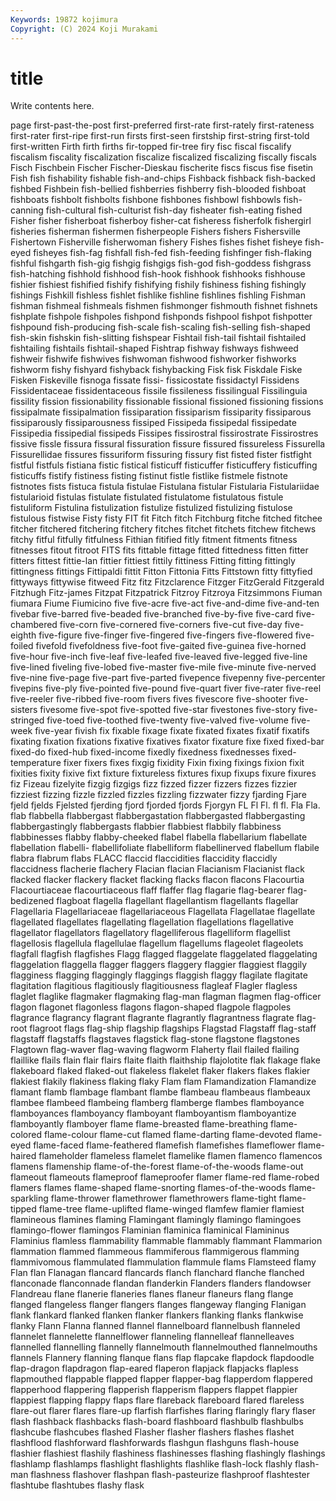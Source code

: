 ```yaml
---
Keywords: 19872 kojimura
Copyright: (C) 2024 Koji Murakami
---
```


# title

Write contents here.



page first-past-the-post first-preferred first-rate first-rately
first-rateness first-rater first-ripe first-run firsts first-seen firstship first-string first-told first-written
Firth firth firths fir-topped fir-tree firy fisc fiscal fiscalify fiscalism
fiscality fiscalization fiscalize fiscalized fiscalizing fiscally fiscals Fisch Fischbein Fischer
Fischer-Dieskau fischerite fiscs fiscus fise fisetin Fish fish fishability fishable
fish-and-chips Fishback fishback fish-backed fishbed Fishbein fish-bellied fishberries fishberry fish-blooded
fishboat fishboats fishbolt fishbolts fishbone fishbones fishbowl fishbowls fish-canning fish-cultural
fish-culturist fish-day fisheater fish-eating fished Fisher fisher fisherboat fisherboy fisher-cat
fisheress fisherfolk fishergirl fisheries fisherman fishermen fisherpeople Fishers fishers Fishersville
Fishertown Fisherville fisherwoman fishery Fishes fishes fishet fisheye fish-eyed fisheyes
fish-fag fishfall fish-fed fish-feeding fishfinger fish-flaking fishful fishgarth fish-gig fishgig
fishgigs fish-god fish-goddess fishgrass fish-hatching fishhold fishhood fish-hook fishhook fishhooks
fishhouse fishier fishiest fishified fishify fishifying fishily fishiness fishing fishingly
fishings Fishkill fishless fishlet fishlike fishline fishlines fishling Fishman fishman
fishmeal fishmeals fishmen fishmonger fishmouth fishnet fishnets fishplate fishpole fishpoles
fishpond fishponds fishpool fishpot fishpotter fishpound fish-producing fish-scale fish-scaling fish-selling
fish-shaped fish-skin fishskin fish-slitting fishspear Fishtail fish-tail fishtail fishtailed fishtailing
fishtails fishtail-shaped Fishtrap fishway fishways fishweed fishweir fishwife fishwives fishwoman
fishwood fishworker fishworks fishworm fishy fishyard fishyback fishybacking Fisk fisk
Fiskdale Fiske Fisken Fiskeville fisnoga fissate fissi- fissicostate fissidactyl Fissidens
Fissidentaceae fissidentaceous fissile fissileness fissilingual Fissilinguia fissility fission fissionability fissionable
fissional fissioned fissioning fissions fissipalmate fissipalmation fissiparation fissiparism fissiparity fissiparous
fissiparously fissiparousness fissiped Fissipeda fissipedal fissipedate Fissipedia fissipedial fissipeds Fissipes
fissirostral fissirostrate Fissirostres fissive fissle fissura fissural fissuration fissure fissured
fissureless Fissurella Fissurellidae fissures fissuriform fissuring fissury fist fisted fister
fistfight fistful fistfuls fistiana fistic fistical fisticuff fisticuffer fisticuffery fisticuffing
fisticuffs fistify fistiness fisting fistinut fistle fistlike fistmele fistnote fistnotes
fists fistuca fistula fistulae Fistulana fistular Fistularia Fistulariidae fistularioid fistulas
fistulate fistulated fistulatome fistulatous fistule fistuliform Fistulina fistulization fistulize fistulized
fistulizing fistulose fistulous fistwise Fisty fisty FIT fit Fitch fitch
Fitchburg fitche fitched fitchee fitcher fitchered fitchering fitchery fitches fitchet
fitchets fitchew fitchews fitchy fitful fitfully fitfulness Fithian fitified fitly
fitment fitments fitness fitnesses fitout fitroot FITS fits fittable fittage
fitted fittedness fitten fitter fitters fittest fittie-lan fittier fittiest fittily
fittiness Fitting fitting fittingly fittingness fittings Fittipaldi fittit Fitton Fittonia
Fitts Fittstown fitty fittyfied fittyways fittywise fitweed Fitz fitz Fitzclarence
Fitzger FitzGerald Fitzgerald Fitzhugh Fitz-james Fitzpat Fitzpatrick Fitzroy Fitzroya Fitzsimmons
Fiuman fiumara Fiume Fiumicino five five-acre five-act five-and-dime five-and-ten fivebar
five-barred five-beaded five-branched five-by-five five-card five-chambered five-corn five-cornered five-corners five-cut
five-day five-eighth five-figure five-finger five-fingered five-fingers five-flowered five-foiled fivefold fivefoldness
five-foot five-gaited five-guinea five-horned five-hour five-inch five-leaf five-leafed five-leaved five-legged
five-line five-lined fiveling five-lobed five-master five-mile five-minute five-nerved five-nine five-page
five-part five-parted fivepence fivepenny five-percenter fivepins five-ply five-pointed five-pound five-quart
fiver five-rater five-reel five-reeler five-ribbed five-room fivers fives fivescore five-shooter
five-sisters fivesome five-spot five-spotted five-star fivestones five-story five-stringed five-toed five-toothed
five-twenty five-valved five-volume five-week five-year fivish fix fixable fixage fixate
fixated fixates fixatif fixatifs fixating fixation fixations fixative fixatives fixator
fixature fixe fixed fixed-bar fixed-do fixed-hub fixed-income fixedly fixedness fixednesses
fixed-temperature fixer fixers fixes fixgig fixidity Fixin fixing fixings fixion
fixit fixities fixity fixive fixt fixture fixtureless fixtures fixup fixups
fixure fixures fiz Fizeau fizelyite fizgig fizgigs fizz fizzed fizzer
fizzers fizzes fizzier fizziest fizzing fizzle fizzled fizzles fizzling fizzwater
fizzy fjarding Fjare fjeld fjelds Fjelsted fjerding fjord fjorded fjords
Fjorgyn FL Fl Fl. fl fl. Fla Fla. flab flabbella
flabbergast flabbergastation flabbergasted flabbergasting flabbergastingly flabbergasts flabbier flabbiest flabbily flabbiness
flabbinesses flabby flabby-cheeked flabel flabella flabellarium flabellate flabellation flabelli- flabellifoliate
flabelliform flabellinerved flabellum flabile flabra flabrum flabs FLACC flaccid flaccidities
flaccidity flaccidly flaccidness flacherie flachery Flacian flacian Flacianism Flacianist flack
flacked flacker flackery flacket flacking flacks flacon flacons Flacourtia Flacourtiaceae
flacourtiaceous flaff flaffer flag flagarie flag-bearer flag-bedizened flagboat flagella flagellant
flagellantism flagellants flagellar Flagellaria Flagellariaceae flagellariaceous Flagellata Flagellatae flagellate flagellated
flagellates flagellating flagellation flagellations flagellative flagellator flagellators flagellatory flagelliferous flagelliform
flagellist flagellosis flagellula flagellulae flagellum flagellums flageolet flageolets flagfall flagfish
flagfishes Flagg flagged flaggelate flaggelated flaggelating flaggelation flaggella flagger flaggers
flaggery flaggier flaggiest flaggily flagginess flagging flaggingly flaggings flaggish flaggy
flagilate flagitate flagitation flagitious flagitiously flagitiousness flagleaf Flagler flagless flaglet
flaglike flagmaker flagmaking flag-man flagman flagmen flag-officer flagon flagonet flagonless
flagons flagon-shaped flagpole flagpoles flagrance flagrancy flagrant flagrante flagrantly flagrantness
flagrate flag-root flagroot flags flag-ship flagship flagships Flagstad Flagstaff flag-staff
flagstaff flagstaffs flagstaves flagstick flag-stone flagstone flagstones Flagtown flag-waver flag-waving
flagworm Flaherty flail flailed flailing flaillike flails flain flair flairs
flaite flaith flaithship flajolotite flak flakage flake flakeboard flaked flaked-out
flakeless flakelet flaker flakers flakes flakier flakiest flakily flakiness flaking
flaky Flam flam Flamandization Flamandize flamant flamb flambage flambant flambe
flambeau flambeaus flambeaux flambee flambeed flambeing flamberg flamberge flambes flamboyance
flamboyances flamboyancy flamboyant flamboyantism flamboyantize flamboyantly flamboyer flame flame-breasted flame-breathing
flame-colored flame-colour flame-cut flamed flame-darting flame-devoted flame-eyed flame-faced flame-feathered flamefish
flamefishes flameflower flame-haired flameholder flameless flamelet flamelike flamen flamenco flamencos
flamens flamenship flame-of-the-forest flame-of-the-woods flame-out flameout flameouts flameproof flameproofer flamer
flame-red flame-robed flamers flames flame-shaped flame-snorting flames-of-the-woods flame-sparkling flame-thrower flamethrower
flamethrowers flame-tight flame-tipped flame-tree flame-uplifted flame-winged flamfew flamier flamiest flamineous
flamines flaming Flamingant flamingly flamingo flamingoes flamingo-flower flamingos Flaminian flaminica
flaminical Flamininus Flaminius flamless flammability flammable flammably flammant Flammarion flammation
flammed flammeous flammiferous flammigerous flamming flammivomous flammulated flammulation flammule flams
Flamsteed flamy Flan flan Flanagan flancard flancards flanch flanchard flanche
flanched flanconade flanconnade flandan flanderkin Flanders flanders flandowser Flandreau flane
flanerie flaneries flanes flaneur flaneurs flang flange flanged flangeless flanger
flangers flanges flangeway flanging Flanigan flank flankard flanked flanken flanker
flankers flanking flanks flankwise flanky Flann Flanna flanned flannel flannelboard
flannelbush flanneled flannelet flannelette flannelflower flanneling flannelleaf flannelleaves flannelled flannelling
flannelly flannelmouth flannelmouthed flannelmouths flannels Flannery flanning flanque flans flap
flapcake flapdock flapdoodle flap-dragon flapdragon flap-eared flaperon flapjack flapjacks flapless
flapmouthed flappable flapped flapper flapper-bag flapperdom flappered flapperhood flappering flapperish
flapperism flappers flappet flappier flappiest flapping flappy flaps flare flareback
flareboard flared flareless flare-out flarer flares flare-up flarfish flarfishes flaring
flaringly flary flaser flash flashback flashbacks flash-board flashboard flashbulb flashbulbs
flashcube flashcubes flashed Flasher flasher flashers flashes flashet flashflood flashforward
flashforwards flashgun flashguns flash-house flashier flashiest flashily flashiness flashinesses flashing
flashingly flashings flashlamp flashlamps flashlight flashlights flashlike flash-lock flashly flash-man
flashness flashover flashpan flash-pasteurize flashproof flashtester flashtube flashtubes flashy flask
